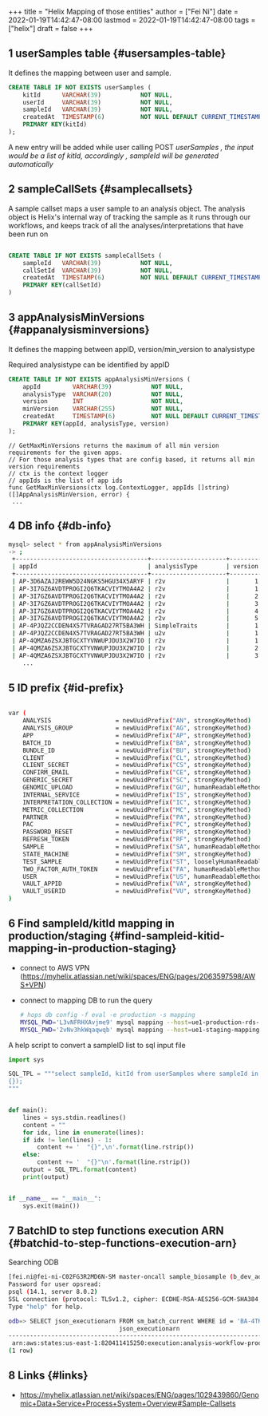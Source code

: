 +++
title = "Helix Mapping of those entities"
author = ["Fei Ni"]
date = 2022-01-19T14:42:47-08:00
lastmod = 2022-01-19T14:42:47-08:00
tags = ["helix"]
draft = false
+++

## <span class="section-num">1</span> userSamples table {#usersamples-table}

It defines the  mapping between user and sample.

```sql
CREATE TABLE IF NOT EXISTS userSamples (
    kitId      VARCHAR(39)           NOT NULL,
    userId     VARCHAR(39)           NOT NULL,
    sampleId   VARCHAR(39)           NOT NULL,
    createdAt  TIMESTAMP(6)          NOT NULL DEFAULT CURRENT_TIMESTAMP(6),
    PRIMARY KEY(kitId)
);

```

A new entry will be added while user calling POST _userSamples ,  the input would be a list of kitId, accordingly , sampleId will be generated automatically_


## <span class="section-num">2</span> sampleCallSets {#samplecallsets}

A sample callset maps a user sample to an analysis object. The analysis object is Helix's internal way of tracking the sample as it runs through our workflows, and keeps track of all the analyses/interpretations that have been run on

```sql

CREATE TABLE IF NOT EXISTS sampleCallSets (
    sampleId   VARCHAR(39)           NOT NULL,
    callSetId  VARCHAR(39)           NOT NULL,
    createdAt  TIMESTAMP(6)          NOT NULL DEFAULT CURRENT_TIMESTAMP(6),
    PRIMARY KEY(callSetId)
)

```


## <span class="section-num">3</span> appAnalysisMinVersions {#appanalysisminversions}

It defines the mapping between appID, version/min\_version to analysistype

Required analysistype can be identified by appID

```sql
CREATE TABLE IF NOT EXISTS appAnalysisMinVersions (
    appId         VARCHAR(39)           NOT NULL,
    analysisType  VARCHAR(20)           NOT NULL,
    version       INT                   NOT NULL,
    minVersion    VARCHAR(255)          NOT NULL,
    createdAt     TIMESTAMP(6)          NOT NULL DEFAULT CURRENT_TIMESTAMP(6),
    PRIMARY KEY(appId, analysisType, version)
);
```

```golang
// GetMaxMinVersions returns the maximum of all min version requirements for the given apps.
// For those analysis types that are config based, it returns all min version requirements
// ctx is the context logger
// appIds is the list of app ids
func GetMaxMinVersions(ctx log.ContextLogger, appIds []string) ([]AppAnalysisMinVersion, error) {
 ...
```


## <span class="section-num">4</span> DB info {#db-info}

```bash
mysql> select * from appAnalysisMinVersions
-> ;
 +-------------------------------------+---------------------+---------+------------+----------------------------+
 | appId                               | analysisType        | version | minVersion | createdAt                  |
 +-------------------------------------+---------------------+---------+------------+----------------------------+
 | AP-3D6AZAJ2REWW5D24NGKS5HGU34X5ARYF | r2v                 |       1 | 2.3.0      | 2017-02-08 22:53:37.758554 |
 | AP-3I7GZ6AVDTPROGI2Q6TKACVIYTMOA4A2 | r2v                 |       1 | 2.3.0      | 2017-05-04 04:22:17.949137 |
 | AP-3I7GZ6AVDTPROGI2Q6TKACVIYTMOA4A2 | r2v                 |       2 | 2.3.0      | 2017-06-07 22:07:31.903388 |
 | AP-3I7GZ6AVDTPROGI2Q6TKACVIYTMOA4A2 | r2v                 |       3 | 2.3.0      | 2017-06-07 22:13:00.360705 |
 | AP-3I7GZ6AVDTPROGI2Q6TKACVIYTMOA4A2 | r2v                 |       4 | 2.3.0      | 2017-06-26 23:17:40.937092 |
 | AP-3I7GZ6AVDTPROGI2Q6TKACVIYTMOA4A2 | r2v                 |       5 | 2.3.0      | 2017-06-30 20:28:26.727582 |
 | AP-4PJQZ2CCDEN4X57TVRAGAD27RT5BA3WH | SimpleTraits        |       1 | 6.0.15     | 2019-04-09 18:50:16.688845 |
 | AP-4PJQZ2CCDEN4X57TVRAGAD27RT5BA3WH | u2v                 |       1 | 0.0.1      | 2019-04-15 18:52:48.467211 |
 | AP-4QMZA6ZSXJBTGCXTYVNWUPJDU3X2W7IO | r2v                 |       1 | 2.3.0      | 2017-08-15 23:46:59.044287 |
 | AP-4QMZA6ZSXJBTGCXTYVNWUPJDU3X2W7IO | r2v                 |       2 | 2.3.0      | 2017-09-19 19:54:24.915295 |
 | AP-4QMZA6ZSXJBTGCXTYVNWUPJDU3X2W7IO | r2v                 |       3 | 2.3.0      | 2017-11-17 19:12:34.546720 |
	...
```


## <span class="section-num">5</span> ID prefix {#id-prefix}

```bash

var (
	ANALYSIS                  = newUuidPrefix("AN", strongKeyMethod)
	ANALYSIS_GROUP            = newUuidPrefix("AG", strongKeyMethod)
	APP                       = newUuidPrefix("AP", strongKeyMethod)
	BATCH_ID                  = newUuidPrefix("BA", strongKeyMethod)
	BUNDLE_ID                 = newUuidPrefix("BU", strongKeyMethod)
	CLIENT                    = newUuidPrefix("CL", strongKeyMethod)
	CLIENT_SECRET             = newUuidPrefix("CS", strongKeyMethod)
	CONFIRM_EMAIL             = newUuidPrefix("CE", strongKeyMethod)
	GENERIC_SECRET            = newUuidPrefix("SC", strongKeyMethod)
	GENOMIC_UPLOAD            = newUuidPrefix("GU", humanReadableMethod)
	INTERNAL_SERVICE          = newUuidPrefix("IS", strongKeyMethod)
	INTERPRETATION_COLLECTION = newUuidPrefix("IC", strongKeyMethod)
	METRIC_COLLECTION         = newUuidPrefix("MC", strongKeyMethod)
	PARTNER                   = newUuidPrefix("PA", strongKeyMethod)
	PAC                       = newUuidPrefix("PC", strongKeyMethod)
	PASSWORD_RESET            = newUuidPrefix("PR", strongKeyMethod)
	REFRESH_TOKEN             = newUuidPrefix("RF", strongKeyMethod)
	SAMPLE                    = newUuidPrefix("SA", humanReadableMethod)
	STATE_MACHINE             = newUuidPrefix("SM", strongKeyMethod)
	TEST_SAMPLE               = newUuidPrefix("ST", looselyHumanReadableMethod)
	TWO_FACTOR_AUTH_TOKEN     = newUuidPrefix("FA", humanReadableMethod)
	USER                      = newUuidPrefix("US", humanReadableMethod)
	VAULT_APPID               = newUuidPrefix("VA", strongKeyMethod)
	VAULT_USERID              = newUuidPrefix("VU", strongKeyMethod)
)
```


## <span class="section-num">6</span> Find sampleId/kitId mapping in production/staging {#find-sampleid-kitid-mapping-in-production-staging}

-   connect to AWS VPN (<https://myhelix.atlassian.net/wiki/spaces/ENG/pages/2063597598/AWS+VPN>)
-   connect to mapping DB to run the query

    ```bash
    # hops db config -f eval -e production -s mapping
    MYSQL_PWD='L3vNFRHXAvjme9' mysql mapping --host=ue1-production-rds-mapping-002.cluster-crbiutp3k1kf.us-east-1.rds.amazonaws.com --port=3306 --user='mapping-service' <in >out
    MYSQL_PWD='2vNv3hkWqaqwqb' mysql mapping --host=ue1-staging-mapping-007-cluster.cluster-crbiutp3k1kf.us-east-1.rds.amazonaws.com --port=3306 --user='mapping-service' <in >out
    ```

A help script to convert a sampleID list to sql input file

```python
import sys

SQL_TPL = """select sampleId, kitId from userSamples where sampleId in (
{});
"""


def main():
    lines = sys.stdin.readlines()
    content = ""
    for idx, line in enumerate(lines):
	if idx != len(lines) - 1:
	    content += '  "{}",\n'.format(line.rstrip())
	else:
	    content += '  "{}"\n'.format(line.rstrip())
    output = SQL_TPL.format(content)
    print(output)


if __name__ == "__main__":
    sys.exit(main())
```


## <span class="section-num">7</span> BatchID to step functions execution ARN {#batchid-to-step-functions-execution-arn}

Searching ODB

```bash
[fei.ni@fei-ni-C02FG3R2MD6N-SM master-oncall sample_biosample (b_dev_add_samplesheet_util *%)]$ psql -h odb.helix.com -p 5439 -U opsread odb
Password for user opsread:
psql (14.1, server 8.0.2)
SSL connection (protocol: TLSv1.2, cipher: ECDHE-RSA-AES256-GCM-SHA384, bits: 256, compression: off)
Type "help" for help.

odb=> SELECT json_executionarn FROM sm_batch_current WHERE id = 'BA-4TKYFURG2YBDQNJXE4GB2HRBWGEXINDA';
							   json_executionarn
----------------------------------------------------------------------------------------------------------------------------------------
 arn:aws:states:us-east-1:820411415250:execution:analysis-workflow-production-cnv-state-machine-dp:da67eedc-46f3-40ea-b0a8-829f6ede3ecc
(1 row)
```


## <span class="section-num">8</span> Links {#links}

-   <https://myhelix.atlassian.net/wiki/spaces/ENG/pages/1029439860/Genomic+Data+Service+Process+System+Overview#Sample-Callsets>
